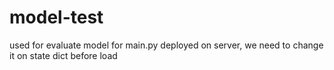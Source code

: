 # model-test
used for evaluate model
for main.py deployed on server, we need to change it on state dict before load
